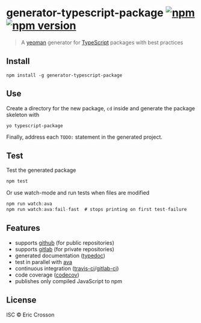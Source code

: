 # generator-typescript-package [![npm](https://img.shields.io/npm/dt/generator-typescript-package.svg)](https://www.npmjs.com/package/generator-typescript-package) [![npm version](https://img.shields.io/npm/v/generator-typescript-package.svg)](https://npmjs.org/package/generator-typescript-package)

> A [yeoman](https://github.com/yeoman) generator for [TypeScript](https://www.typescriptlang.org) packages with best practices

## Install

``` shell
npm install -g generator-typescript-package
```

## Use

Create a directory for the new package, `cd` inside and generate the
package skeleton with

``` shell
yo typescript-package
```

Finally, address each `TODO:` statement in the generated project.

## Test

Test the generated package

``` typescript
npm test
```

Or use watch-mode and run tests when files are modified

``` typescript
npm run watch:ava
npm run watch:ava:fail-fast  # stops printing on first test-failure
```

## Features

- supports [github](https://github.com) (for public repositories)
- supports [gitlab](https://gitlab.com) (for private repositories)
- generated documentation ([typedoc](https://typedoc.org))
- test in parallel with [ava](https://github.com/avajs/ava)
- continuous integration ([travis-ci](https://travis-ci.org)/[gitlab-ci](https://docs.gitlab.com/ee/ci/))
- code coverage ([codecov](https://codecov.io))
- publishes only compiled JavaScript to npm

## License

ISC © Eric Crosson
